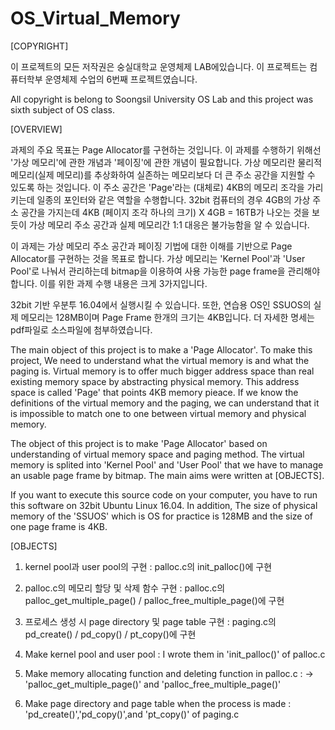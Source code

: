 # OS_Virtual_Memory

[COPYRIGHT]

이 프로젝트의 모든 저작권은 숭실대학교 운영체제 LAB에있습니다.
이 프로젝트는 컴퓨터학부 운영체제 수업의 6번째 프로젝트였습니다.

All copyright is belong to Soongsil University OS Lab and this project was sixth subject of OS class.

[OVERVIEW]

과제의 주요 목표는 Page Allocator를 구현하는 것입니다. 이 과제를 수행하기 위해선 '가상 메모리'에 관한 개념과 '페이징'에 관한 개념이 필요합니다. 가상 메모리란
물리적 메모리(실제 메모리)를 추상화하여 실존하는 메모리보다 더 큰 주소 공간을 지원할 수 있도록 하는 것입니다. 이 주소 공간은 'Page'라는 (대체로) 4KB의 메모리 
조각을 가리키는데 일종의 포인터와 같은 역할을 수행합니다. 32bit 컴퓨터의 경우 4GB의 가상 주소 공간을 가지는데 4KB (페이지 조각 하나의 크기) X 4GB = 16TB가 
나오는 것을 보듯이 가상 메모리 주소 공간과 실제 메모리간 1:1 대응은 불가능함을 알 수 있습니다. 

이 과제는 가상 메모리 주소 공간과 페이징 기법에 대한 이해를 기반으로 Page Allocator를 구현하는 것을 목표로 합니다. 가상 메모리는 'Kernel Pool'과 'User 
Pool'로 나눠서 관리하는데 bitmap을 이용하여 사용 가능한 page frame을 관리해야 합니다. 이를 위한 과제 수행 내용은 크게 3가지입니다.

32bit 기반 우분투 16.04에서 실행시킬 수 있습니다. 또한, 연습용 OS인 SSUOS의 실제 메모리는 128MB이며 Page Frame 한개의 크기는 4KB입니다.
더 자세한 명세는 pdf파일로 소스파일에 첨부하였습니다.

The main object of this project is to make a 'Page Allocator'. To make this project, We need to understand what the virtual 
memory is and what the paging is. Virtual memory is to offer much bigger address space than real existing memory space by 
abstracting physical memory. This address space is called 'Page' that points 4KB memory pieace. If we know the definitions of 
the virtual memory and the paging, we can understand that it is impossible to match one to one between virtual memory and 
physical memory.

The object of this project is to make 'Page Allocator' based on understanding of virtual memory space and paging method. The virtual memory is splited into 'Kernel Pool' and 'User Pool' that we have to manage an usable page frame by bitmap. The main
aims were written at [OBJECTS].

If you want to execute this source code on your computer, you have to run this software on 32bit Ubuntu Linux 16.04. In 
addition, The size of physical memory of the 'SSUOS' which is OS for practice is 128MB and the size of one page frame is 4KB.


[OBJECTS]

1. kernel pool과 user pool의 구현 : palloc.c의 init_palloc()에 구현

2. palloc.c의 메모리 할당 및 삭제 함수 구현 : palloc.c의 palloc_get_multiple_page() / palloc_free_multiple_page()에 구현

3. 프로세스 생성 시 page directory 및 page table 구현 : paging.c의 pd_create() / pd_copy() / pt_copy()에 구현

1. Make kernel pool and user pool : I wrote them in 'init_palloc()' of palloc.c

2. Make memory allocating function and deleting function in palloc.c : 
-> 'palloc_get_multiple_page()' and 'palloc_free_multiple_page()'

3. Make page directory and page table when the process is made : 'pd_create()','pd_copy()',and 'pt_copy()' of paging.c
